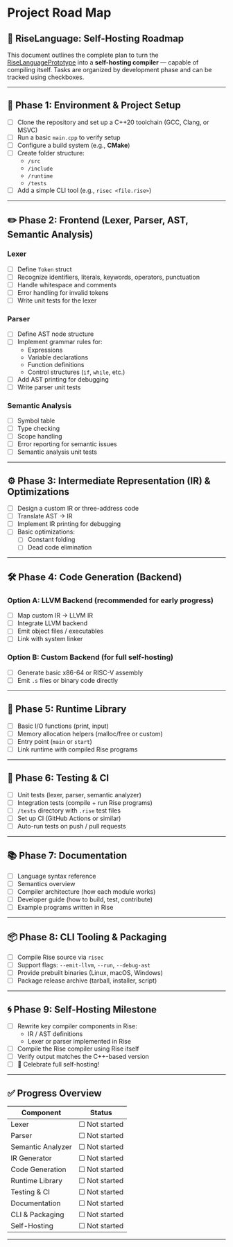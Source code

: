 # Project Road Map
## 🚀 RiseLanguage: Self-Hosting Roadmap

This document outlines the complete plan to turn the [RiseLanguagePrototype](https://github.com/Modern-hub/RiseLanguagePrototype) into a **self-hosting compiler** — capable of compiling itself. Tasks are organized by development phase and can be tracked using checkboxes.

---

## 🧱 Phase 1: Environment & Project Setup
- [ ] Clone the repository and set up a C++20 toolchain (GCC, Clang, or MSVC)
- [ ] Run a basic `main.cpp` to verify setup
- [ ] Configure a build system (e.g., **CMake**)
- [ ] Create folder structure:
  - `/src`
  - `/include`
  - `/runtime`
  - `/tests`
- [ ] Add a simple CLI tool (e.g., `risec <file.rise>`)

---

## ✏️ Phase 2: Frontend (Lexer, Parser, AST, Semantic Analysis)

### Lexer
- [ ] Define `Token` struct
- [ ] Recognize identifiers, literals, keywords, operators, punctuation
- [ ] Handle whitespace and comments
- [ ] Error handling for invalid tokens
- [ ] Write unit tests for the lexer

### Parser
- [ ] Define AST node structure
- [ ] Implement grammar rules for:
  - Expressions
  - Variable declarations
  - Function definitions
  - Control structures (`if`, `while`, etc.)
- [ ] Add AST printing for debugging
- [ ] Write parser unit tests

### Semantic Analysis
- [ ] Symbol table
- [ ] Type checking
- [ ] Scope handling
- [ ] Error reporting for semantic issues
- [ ] Semantic analysis unit tests

---

## ⚙️ Phase 3: Intermediate Representation (IR) & Optimizations
- [ ] Design a custom IR or three-address code
- [ ] Translate AST → IR
- [ ] Implement IR printing for debugging
- [ ] Basic optimizations:
  - [ ] Constant folding
  - [ ] Dead code elimination

---

## 🛠️ Phase 4: Code Generation (Backend)

### Option A: LLVM Backend (recommended for early progress)
- [ ] Map custom IR → LLVM IR
- [ ] Integrate LLVM backend
- [ ] Emit object files / executables
- [ ] Link with system linker

### Option B: Custom Backend (for full self-hosting)
- [ ] Generate basic x86-64 or RISC-V assembly
- [ ] Emit `.s` files or binary code directly

---

## 🧰 Phase 5: Runtime Library
- [ ] Basic I/O functions (print, input)
- [ ] Memory allocation helpers (malloc/free or custom)
- [ ] Entry point (`main` or `start`)
- [ ] Link runtime with compiled Rise programs

---

## 🧪 Phase 6: Testing & CI
- [ ] Unit tests (lexer, parser, semantic analyzer)
- [ ] Integration tests (compile + run Rise programs)
- [ ] `/tests` directory with `.rise` test files
- [ ] Set up CI (GitHub Actions or similar)
- [ ] Auto-run tests on push / pull requests

---

## 📚 Phase 7: Documentation
- [ ] Language syntax reference
- [ ] Semantics overview
- [ ] Compiler architecture (how each module works)
- [ ] Developer guide (how to build, test, contribute)
- [ ] Example programs written in Rise

---

## 📦 Phase 8: CLI Tooling & Packaging
- [ ] Compile Rise source via `risec`
- [ ] Support flags: `--emit-llvm`, `--run`, `--debug-ast`
- [ ] Provide prebuilt binaries (Linux, macOS, Windows)
- [ ] Package release archive (tarball, installer, script)

---

## 🌀 Phase 9: Self-Hosting Milestone
- [ ] Rewrite key compiler components in Rise:
  - IR / AST definitions
  - Lexer or parser implemented in Rise
- [ ] Compile the Rise compiler using Rise itself
- [ ] Verify output matches the C++-based version
- [ ] 🎉 Celebrate full self-hosting!

---

## ✅ Progress Overview

| Component           | Status        |
|--------------------|---------------|
| Lexer              | ☐ Not started |
| Parser             | ☐ Not started |
| Semantic Analyzer  | ☐ Not started |
| IR Generator       | ☐ Not started |
| Code Generation    | ☐ Not started |
| Runtime Library    | ☐ Not started |
| Testing & CI       | ☐ Not started |
| Documentation      | ☐ Not started |
| CLI & Packaging    | ☐ Not started |
| Self-Hosting       | ☐ Not started |

---
